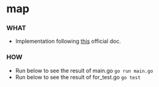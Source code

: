 # map

### WHAT
- Implementation following [this](https://gobyexample.com/maps) official doc.

### HOW
- Run below to see the result of main.go
	``` go run main.go ```
- Run below to see the result of for_test.go
	``` go test ```

